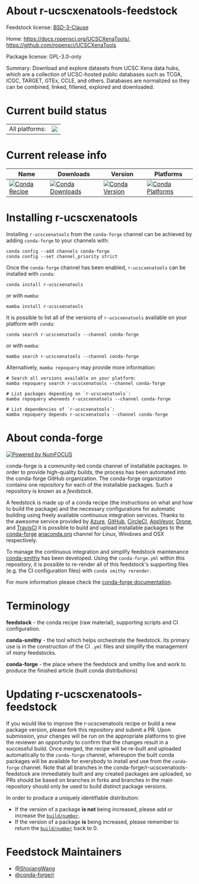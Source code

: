 About r-ucscxenatools-feedstock
===============================

Feedstock license: [BSD-3-Clause](https://github.com/conda-forge/r-ucscxenatools-feedstock/blob/main/LICENSE.txt)

Home: https://docs.ropensci.org/UCSCXenaTools/, https://github.com/ropensci/UCSCXenaTools

Package license: GPL-3.0-only

Summary: Download and explore datasets from UCSC Xena data hubs, which are a collection of UCSC-hosted public databases such as TCGA, ICGC, TARGET, GTEx, CCLE, and others. Databases are normalized so they can be combined, linked, filtered, explored and downloaded.

Current build status
====================


<table><tr><td>All platforms:</td>
    <td>
      <a href="https://dev.azure.com/conda-forge/feedstock-builds/_build/latest?definitionId=13543&branchName=main">
        <img src="https://dev.azure.com/conda-forge/feedstock-builds/_apis/build/status/r-ucscxenatools-feedstock?branchName=main">
      </a>
    </td>
  </tr>
</table>

Current release info
====================

| Name | Downloads | Version | Platforms |
| --- | --- | --- | --- |
| [![Conda Recipe](https://img.shields.io/badge/recipe-r--ucscxenatools-green.svg)](https://anaconda.org/conda-forge/r-ucscxenatools) | [![Conda Downloads](https://img.shields.io/conda/dn/conda-forge/r-ucscxenatools.svg)](https://anaconda.org/conda-forge/r-ucscxenatools) | [![Conda Version](https://img.shields.io/conda/vn/conda-forge/r-ucscxenatools.svg)](https://anaconda.org/conda-forge/r-ucscxenatools) | [![Conda Platforms](https://img.shields.io/conda/pn/conda-forge/r-ucscxenatools.svg)](https://anaconda.org/conda-forge/r-ucscxenatools) |

Installing r-ucscxenatools
==========================

Installing `r-ucscxenatools` from the `conda-forge` channel can be achieved by adding `conda-forge` to your channels with:

```
conda config --add channels conda-forge
conda config --set channel_priority strict
```

Once the `conda-forge` channel has been enabled, `r-ucscxenatools` can be installed with `conda`:

```
conda install r-ucscxenatools
```

or with `mamba`:

```
mamba install r-ucscxenatools
```

It is possible to list all of the versions of `r-ucscxenatools` available on your platform with `conda`:

```
conda search r-ucscxenatools --channel conda-forge
```

or with `mamba`:

```
mamba search r-ucscxenatools --channel conda-forge
```

Alternatively, `mamba repoquery` may provide more information:

```
# Search all versions available on your platform:
mamba repoquery search r-ucscxenatools --channel conda-forge

# List packages depending on `r-ucscxenatools`:
mamba repoquery whoneeds r-ucscxenatools --channel conda-forge

# List dependencies of `r-ucscxenatools`:
mamba repoquery depends r-ucscxenatools --channel conda-forge
```


About conda-forge
=================

[![Powered by
NumFOCUS](https://img.shields.io/badge/powered%20by-NumFOCUS-orange.svg?style=flat&colorA=E1523D&colorB=007D8A)](https://numfocus.org)

conda-forge is a community-led conda channel of installable packages.
In order to provide high-quality builds, the process has been automated into the
conda-forge GitHub organization. The conda-forge organization contains one repository
for each of the installable packages. Such a repository is known as a *feedstock*.

A feedstock is made up of a conda recipe (the instructions on what and how to build
the package) and the necessary configurations for automatic building using freely
available continuous integration services. Thanks to the awesome service provided by
[Azure](https://azure.microsoft.com/en-us/services/devops/), [GitHub](https://github.com/),
[CircleCI](https://circleci.com/), [AppVeyor](https://www.appveyor.com/),
[Drone](https://cloud.drone.io/welcome), and [TravisCI](https://travis-ci.com/)
it is possible to build and upload installable packages to the
[conda-forge](https://anaconda.org/conda-forge) [anaconda.org](https://anaconda.org/)
channel for Linux, Windows and OSX respectively.

To manage the continuous integration and simplify feedstock maintenance
[conda-smithy](https://github.com/conda-forge/conda-smithy) has been developed.
Using the ``conda-forge.yml`` within this repository, it is possible to re-render all of
this feedstock's supporting files (e.g. the CI configuration files) with ``conda smithy rerender``.

For more information please check the [conda-forge documentation](https://conda-forge.org/docs/).

Terminology
===========

**feedstock** - the conda recipe (raw material), supporting scripts and CI configuration.

**conda-smithy** - the tool which helps orchestrate the feedstock.
                   Its primary use is in the construction of the CI ``.yml`` files
                   and simplify the management of *many* feedstocks.

**conda-forge** - the place where the feedstock and smithy live and work to
                  produce the finished article (built conda distributions)


Updating r-ucscxenatools-feedstock
==================================

If you would like to improve the r-ucscxenatools recipe or build a new
package version, please fork this repository and submit a PR. Upon submission,
your changes will be run on the appropriate platforms to give the reviewer an
opportunity to confirm that the changes result in a successful build. Once
merged, the recipe will be re-built and uploaded automatically to the
`conda-forge` channel, whereupon the built conda packages will be available for
everybody to install and use from the `conda-forge` channel.
Note that all branches in the conda-forge/r-ucscxenatools-feedstock are
immediately built and any created packages are uploaded, so PRs should be based
on branches in forks and branches in the main repository should only be used to
build distinct package versions.

In order to produce a uniquely identifiable distribution:
 * If the version of a package **is not** being increased, please add or increase
   the [``build/number``](https://docs.conda.io/projects/conda-build/en/latest/resources/define-metadata.html#build-number-and-string).
 * If the version of a package **is** being increased, please remember to return
   the [``build/number``](https://docs.conda.io/projects/conda-build/en/latest/resources/define-metadata.html#build-number-and-string)
   back to 0.

Feedstock Maintainers
=====================

* [@ShixiangWang](https://github.com/ShixiangWang/)
* [@conda-forge/r](https://github.com/conda-forge/r/)

